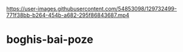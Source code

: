 

https://user-images.githubusercontent.com/54853098/129732499-771f38bb-b264-454b-a682-295f86843687.mp4

# boghis-bai-poze
